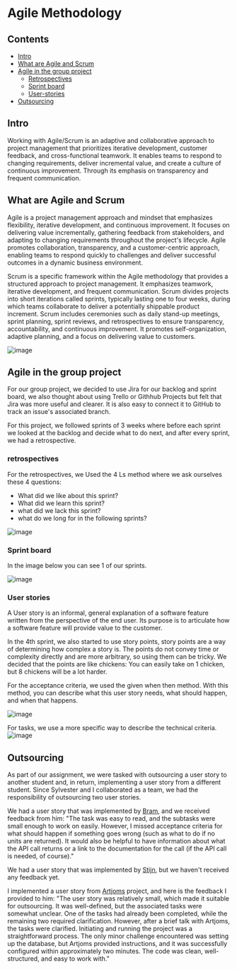 # Agile Methodology

## Contents
- [Intro](#intro)
- [What are Agile and Scrum](#what-are-agile-and-scrum)
- [Agile in the group project](#agile-in-the-group-project)
  - [Retrospectives](#retrospectives)
  - [Sprint board](#sprint-board)
  - [User-stories](#user-stories)
- [Outsourcing](#outsourcing)

## Intro
Working with Agile/Scrum is an adaptive and collaborative approach to project management that prioritizes iterative development, customer feedback, and cross-functional teamwork. 
It enables teams to respond to changing requirements, deliver incremental value, and create a culture of continuous improvement. Through its emphasis on transparency and frequent communication.

## What are Agile and Scrum
Agile is a project management approach and mindset that emphasizes flexibility, iterative development, and continuous improvement. 
It focuses on delivering value incrementally, gathering feedback from stakeholders, and adapting to changing requirements throughout the project's lifecycle. 
Agile promotes collaboration, transparency, and a customer-centric approach, enabling teams to respond quickly to challenges and deliver successful outcomes in a dynamic business environment.

Scrum is a specific framework within the Agile methodology that provides a structured approach to project management. It emphasizes teamwork, iterative development, and frequent communication. 
Scrum divides projects into short iterations called sprints, typically lasting one to four weeks, during which teams collaborate to deliver a potentially shippable product increment. 
Scrum includes ceremonies such as daily stand-up meetings, sprint planning, sprint reviews, and retrospectives to ensure transparency, accountability, and continuous improvement. 
It promotes self-organization, adaptive planning, and a focus on delivering value to customers.

![image](https://github.com/TotalTactician/Documentation/assets/81526735/8ea943f9-a6fc-4c78-bdf9-cf15eef5abc0)


## Agile in the group project
For our group project, we decided to use Jira for our backlog and sprint board, we also thought about using Trello or Githhub Projects but felt that Jira was more useful and clearer.
It is also easy to connect it to GitHub to track an issue's associated branch.

For this project, we followed sprints of 3 weeks where before each sprint we looked at the backlog and decide what to do next, and after every sprint, we had a retrospective.

### retrospectives
For the retrospectives, we Used the 4 Ls method where we ask ourselves these 4 questions: 
- What did we like about this sprint?
- What did we learn this sprint?
- what did we lack this sprint?
- what do we long for in the following sprints?

![image](https://github.com/TotalTactician/Documentation/assets/81526735/e103a8bf-5ff3-4a97-85fc-661ec60ba7ba)


### Sprint board
In the image below you can see 1 of our sprints.

![image](https://github.com/TotalTactician/Documentation/assets/81526735/80fe7cd7-ec48-41d1-b788-e65b3cae1875)

### User stories
A User story is an informal, general explanation of a software feature written from the perspective of the end user. Its purpose is to articulate how a software feature will provide value to the customer.

In the 4th sprint, we also started to use story points, story points are a way of determining how complex a story is. 
The points do not convey time or complexity directly and are more arbitrary, so using them can be tricky. We decided that the points are like chickens: You can easily take on 1 chicken, but 8 chickens will be a lot harder. 

For the acceptance criteria, we used the given when then method. With this method, you can describe what this user story needs, what should happen, and when that happens.

![image](https://github.com/TotalTactician/Documentation/assets/81526735/5c329337-f6f1-4fd0-b77a-7358eda0e600)



For tasks, we use a more specific way to describe the technical criteria.
![image](https://github.com/TotalTactician/Documentation/assets/81526735/7ee56ff7-e417-4632-857b-6142b5e76aca)

## Outsourcing
As part of our assignment, we were tasked with outsourcing a user story to another student and, in return, implementing a user story from a different student. Since Sylvester and I collaborated as a team, we had the responsibility of outsourcing two user stories.

We had a user story that was implemented by [Bram](https://github.com/BramVerkuijlen), and we received feedback from him: "The task was easy to read, and the subtasks were small enough to work on easily. However, I missed acceptance criteria for what should happen if something goes wrong (such as what to do if no units are returned). It would also be helpful to have information about what the API call returns or a link to the documentation for the call (if the API call is needed, of course)."

We had a user story that was implemented by [Stijn](https://github.com/Spider-Frog), but we haven't received any feedback yet.

I implemented a user story from [Artjoms](https://github.com/Otrigos) project, and here is the feedback I provided to him: "The user story was relatively small, which made it suitable for outsourcing. It was well-defined, but the associated tasks were somewhat unclear. One of the tasks had already been completed, while the remaining two required clarification. However, after a brief talk with Artjoms, the tasks were clarified. Initiating and running the project was a straightforward process. The only minor challenge encountered was setting up the database, but Artjoms provided instructions, and it was successfully configured within approximately two minutes. The code was clean, well-structured, and easy to work with."
